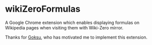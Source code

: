# wikiZeroFormulas
A Google Chrome extension which enables displaying formulas on Wikipedia pages when visiting them with Wiki-Zero mirror.

Thanks for [Goksu](https://github.com/mgoksu), who has motivated me to implement this extension. 
